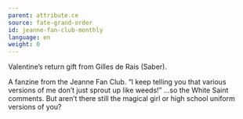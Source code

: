 ```yaml
---
parent: attribute.ce
source: fate-grand-order
id: jeanne-fan-club-monthly
language: en
weight: 0
---
```


Valentine’s return gift from Gilles de Rais (Saber).

A fanzine from the Jeanne Fan Club.
“I keep telling you that various versions of me don’t just sprout up like weeds!”
…so the White Saint comments.
But aren’t there still the magical girl or high school uniform versions of you?
